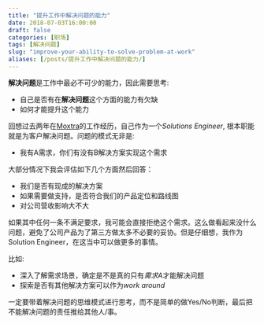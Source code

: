 ```yaml
---
title: "提升工作中解决问题的能力"
date: 2018-07-03T16:00:00
draft: false
categories: [职场]
tags: [解决问题]
slug: "improve-your-ability-to-solve-problem-at-work"
aliases: [/posts/提升工作中解决问题的能力/]
---
```


**解决问题**是工作中最必不可少的能力，因此需要思考:

- 自己是否有在**解决问题**这个方面的能力有欠缺
- 如何才能提升这个能力

<!--more-->

回想过去两年在[Moxtra](https://www.moxtra.com)的工作经历，自己作为一个*Solutions Engineer*, 根本职能就是为客户解决问题。问题的模式无非是:

- 我有A需求，你们有没有B解决方案实现这个需求

大部分情况下我会评估如下几个方面然后回答：

- 我们是否有现成的解决方案
- 如果需要做支持，是否符合我们的产品定位和路线图
- 对公司营收影响大不大

如果其中任何一条不满足要求，我可能会直接拒绝这个需求。这么做看起来没什么问题，避免了公司产品为了第三方做太多不必要的妥协。但是仔细想，我作为Solution Engineer，在这当中可以做更多的事情。

比如:

- 深入了解需求场景，确定是不是真的只有*需求A*才能解决问题
- 探索是否有其他解决方案可以作为*work around*

一定要带着解决问题的思维模式进行思考，而不是简单的做Yes/No判断，最后把不能解决问题的责任推给其他人/事。